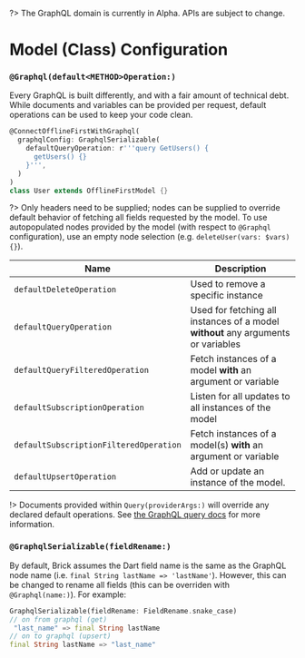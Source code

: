 ?> The GraphQL domain is currently in Alpha. APIs are subject to change.

# Model (Class) Configuration

### `@Graphql(default<METHOD>Operation:)`

Every GraphQL is built differently, and with a fair amount of technical debt. While documents and variables can be provided per request, default operations can be used to keep your code clean.

```dart
@ConnectOfflineFirstWithGraphql(
  graphqlConfig: GraphqlSerializable(
    defaultQueryOperation: r'''query GetUsers() {
      getUsers() {}
    }''',
  )
)
class User extends OfflineFirstModel {}
```

?> Only headers need to be supplied; nodes can be supplied to override default behavior of fetching all fields requested by the model. To use autopopulated nodes provided by the model (with respect to `@Graphql` configuration), use an empty node selection (e.g. `deleteUser(vars: $vars) {}`).

| Name | Description |
|---|---|
| `defaultDeleteOperation` | Used to remove a specific instance |
| `defaultQueryOperation` | Used for fetching all instances of a model **without** any arguments or variables |
| `defaultQueryFilteredOperation` | Fetch instances of a model **with** an argument or variable |
| `defaultSubscriptionOperation` | Listen for all updates to all instances of the model |
| `defaultSubscriptionFilteredOperation` | Fetch instances of a model(s) **with** an argument or variable |
| `defaultUpsertOperation` | Add or update an instance of the model. |

!> Documents provided within `Query(providerArgs:)` will override any declared default operations. See [the GraphQL query docs](query.md) for more information.

### `@GraphqlSerializable(fieldRename:)`

By default, Brick assumes the Dart field name is the same as the GraphQL node name (i.e. `final String lastName => 'lastName'`). However, this can be changed to rename all fields (this can be overriden with `@Graphql(name:)`). For example:

```dart
GraphqlSerializable(fieldRename: FieldRename.snake_case)
// on from graphql (get)
 "last_name" => final String lastName
// on to graphql (upsert)
final String lastName => "last_name"
```
